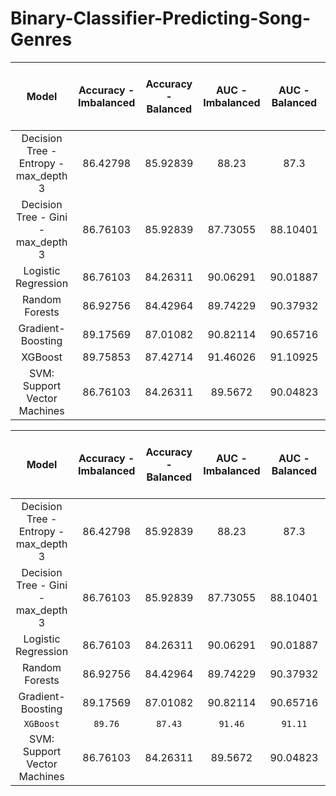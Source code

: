 # Binary-Classifier-Predicting-Song-Genres


|Model|Accuracy - Imbalanced|Accuracy - Balanced|AUC - Imbalanced|AUC - Balanced|% Class 0 (Missing Prediction) - Imbalanced |%Class 0 (Missing Prediction) - Balanced |% Class 0 (Missing Prediction) Improvement After SMOTE|
|:---------------------------------:|:---------------------------------:|:---------------------------------:|:---------------------------------:|:---------------------------------:|:---------------------------------:|:---------------------------------:|:---------------------------------:|
|Decision Tree - Entropy - max_depth 3|86.42798|85.92839|88.23|87.3|52.2|28.7|23.5|
|Decision Tree - Gini - max_depth 3|86.76103|85.92839|87.73055|88.10401|50.6|28.7|22|
|Logistic Regression|86.76103|84.26311|90.06291|90.01887|51|20.7|30.3|
|Random Forests|86.92756|84.42964|89.74229|90.37932|55|19.5|36|
|Gradient-Boosting|89.17569|87.01082|90.82114|90.65716|38.6|22.3|16.3|
|XGBoost|89.75853|87.42714|91.46026|91.10925|36.7|22.7|14|
|SVM: Support Vector Machines|86.76103|84.26311|89.5672|90.04823|54.2|20.3|33.9|


|Model|Accuracy - Imbalanced|Accuracy - Balanced|AUC - Imbalanced|AUC - Balanced|% Class 0 (Missing Prediction) - Imbalanced |%Class 0 (Missing Prediction) - Balanced |% Class 0 (Missing Prediction) Improvement After SMOTE|
|:---------------------------------:|:---------------------------------:|:---------------------------------:|:---------------------------------:|:---------------------------------:|:---------------------------------:|:---------------------------------:|:---------------------------------:|
|Decision Tree - Entropy - max_depth 3|86.42798|85.92839|88.23|87.3|52.2|28.7|23.5|
|Decision Tree - Gini - max_depth 3|86.76103|85.92839|87.73055|88.10401|50.6|28.7|22|
|Logistic Regression|86.76103|84.26311|90.06291|90.01887|51|20.7|30.3|
|Random Forests|86.92756|84.42964|89.74229|90.37932|55|19.5|36|
|Gradient-Boosting|89.17569|87.01082|90.82114|90.65716|38.6|22.3|16.3|
|<code>XGBoost</code>|<code>89.76|<code>87.43</code>|<code>91.46</code>|<code>91.11</code>|<code>36.7</code>|<code>22.7</code>|<code>14</code>|
|SVM: Support Vector Machines|86.76103|84.26311|89.5672|90.04823|54.2|20.3|33.9|

